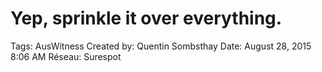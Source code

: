# Yep, sprinkle it over everything.

Tags: AusWitness
Created by: Quentin Sombsthay
Date: August 28, 2015 8:06 AM
Réseau: Surespot